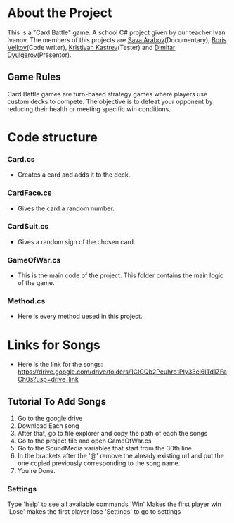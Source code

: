 # About the Project

This is a "Card Battle" game. A school C# project given by our teacher Ivan Ivanov. The members of this projects are [Sava Arabov](https://github.com/SavaArabov)(Documentary), [Boris Velkov](https://github.com/BorkoAXT)(Code writer), [Kristiyan Kastrev](https://github.com/KristiyanKastrev)(Tester) and [Dimitar Dyulgerov](https://github.com/DimitarDyul)(Presentor).

## Game Rules
Card Battle games are turn-based strategy games where players use custom decks to compete. The objective is to defeat your opponent by reducing their health or meeting specific win conditions.

# Code structure

### Card.cs
* Creates a card and adds it to the deck.

### CardFace.cs
* Gives the card a random number.

### CardSuit.cs
* Gives a random sign of the chosen card.

### GameOfWar.cs
* This is the main code of the project. This folder contains the main logic of the game.

### Method.cs
* Here is every method uesed in this project.

# Links for Songs
* Here is the link for the songs: https://drive.google.com/drive/folders/1CIGQb2Peuhro1PIy33cl6ITd1ZFaCh0s?usp=drive_link

## Tutorial To Add Songs
1. Go to the google drive
2. Download Each song
3. After that, go to file explorer and copy the path of each the songs
4. Go to the project file and open GameOfWar.cs
5. Go to the SoundMedia variables that start from the 30th line.
6. In the brackets after the '@' remove the already existing url and put the one copied previously corresponding to the song name.
7. You're Done.

### Settings
Type 'help' to see all available commands
'Win' Makes the first player win
'Lose' makes the first player lose
'Settings' to go to settings
